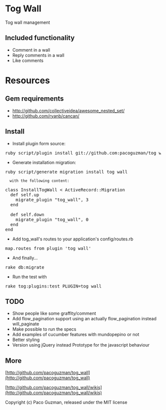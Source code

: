Tog Wall
========

Tog wall management

Included functionality
-----------------------

* Comment in a wall
* Reply comments in a wall
* Like comments

Resources
=========

Gem requirements
----------------

* http://github.com/collectiveidea/awesome_nested_set/
* http://github.com/ryanb/cancan/

Install
-------

* Install plugin form source:

<pre>
ruby script/plugin install git://github.com:pacoguzman/tog_wall.git
</pre>

* Generate installation migration:

<pre>
ruby script/generate migration install_tog_wall
</pre>

	  with the following content:

<pre>
class InstallTogWall < ActiveRecord::Migration
  def self.up
    migrate_plugin "tog_wall", 3
  end

  def self.down
    migrate_plugin "tog_wall", 0
  end
end
</pre>

* Add tog_wall's routes to your application's config/routes.rb

<pre>
map.routes_from_plugin 'tog_wall'
</pre>

* And finally...

<pre>
rake db:migrate
</pre>

* Run the test with

<pre>
rake tog:plugins:test PLUGIN=tog_wall
</pre>

TODO
-------

* Show people like some graffity/comment
* Add flow_pagination support using an actually flow_pagination instead will_paginate
* Make possible to run the specs
* Add examples of cucumber features with mundopepino or not
* Better styling
* Version using jQuery instead Prototype for the javascript behaviour


More
-------

[http://github.com/pacoguzman/tog_wall](http://github.com/pacoguzman/tog_wall)

[http://github.com/pacoguzman/tog_wall/wikis](http://github.com/pacoguzman/tog_wall/wikis)


Copyright (c) Paco Guzman, released under the MIT license
